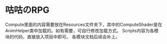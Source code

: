 # 咕咕のRPG
Compute里面的内容需要放在Resources文件夹下，其中的ComputeShader是在AnimHelper类中加载的。如有需要，可自行修改加载方式。
Scripts内容为各模块的代码，直接放入项目中即可。
各模块文档后续会补上。
